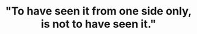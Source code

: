 ---
title: '"To have seen it from one side only, is not to have seen it."'
tags: opposites TMWT
cccoingripsclear: true
---
